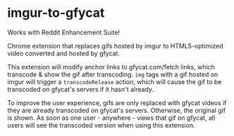 imgur-to-gfycat
===============

Works with Reddit Enhancement Suite!

Chrome extension that replaces gifs hosted by imgur to HTML5-optimized video converted and hosted
by gfycat.

This extension will modify anchor links to gfycat.com/fetch links, which transcode & show the gif
after transcoding. `img` tags with a gif hosted on imgur will trigger a `transcodeRelease` action, 
which will cause the gif to be transcoded on gfycat's servers if it hasn't already. 

To improve the user experience, gifs are only replaced with gfycat videos if they are already transcoded
on gfycat's servers. Otherwise, the original gif is shown. As soon as one user - anywhere - views that gif 
on gfycat, all users will see the transcoded version when using this extension.
